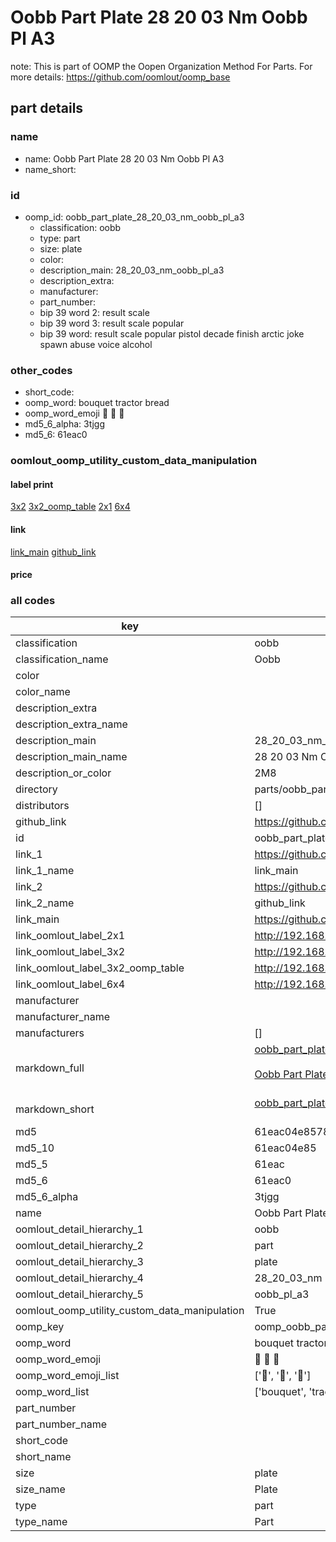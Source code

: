 # Oobb Part Plate 28 20 03 Nm Oobb Pl A3  

note: This is part of OOMP the Oopen Organization Method For Parts. For more details: https://github.com/oomlout/oomp_base

##  part details





### name
* name: Oobb Part Plate 28 20 03 Nm Oobb Pl A3
* name_short: 
### id
* oomp_id: oobb_part_plate_28_20_03_nm_oobb_pl_a3
  * classification: oobb
  * type: part
  * size: plate
  * color: 
  * description_main: 28_20_03_nm_oobb_pl_a3
  * description_extra: 
  * manufacturer: 
  * part_number: 
  * bip 39 word 2: result scale
  * bip 39 word 3: result scale popular
  * bip 39 word: result scale popular pistol decade finish arctic joke spawn abuse voice alcohol

### other_codes
* short_code: 
* oomp_word: bouquet tractor bread
* oomp_word_emoji :bouquet: :tractor: :bread:
* md5_6_alpha: 3tjgg
* md5_6: 61eac0






### oomlout_oomp_utility_custom_data_manipulation
#### label print
[3x2](http://192.168.1.245:1112/?label=oomp%203tjgg)
[3x2_oomp_table](http://192.168.1.107:1112/?label=oomp%203tjgg)
[2x1](http://192.168.1.242:1112/?label=oomp%203tjgg)
[6x4](http://192.168.1.55:1112/?label=oomp%203tjgg)    

#### link

[link_main](https://github.com/oomlout/oomlout_oomp_current_version_messy/tree/main/parts/oobb_part_plate_28_20_03_nm_oobb_pl_a3) [github_link](https://github.com/oomlout/oomlout_oomp_part_src/tree/main/parts/oobb_part_plate_28_20_03_nm_oobb_pl_a3)                             

#### price







### all codes 
| key | value |  
| --- | --- |  
| classification | oobb |  
| classification_name | Oobb |  
| color |  |  
| color_name |  |  
| description_extra |  |  
| description_extra_name |  |  
| description_main | 28_20_03_nm_oobb_pl_a3 |  
| description_main_name | 28 20 03 Nm Oobb Pl A3 |  
| description_or_color | 2M8 |  
| directory | parts/oobb_part_plate_28_20_03_nm_oobb_pl_a3 |  
| distributors | [] |  
| github_link | https://github.com/oomlout/oomlout_oomp_part_src/tree/main/parts/oobb_part_plate_28_20_03_nm_oobb_pl_a3 |  
| id | oobb_part_plate_28_20_03_nm_oobb_pl_a3 |  
| link_1 | https://github.com/oomlout/oomlout_oomp_current_version_messy/tree/main/parts/oobb_part_plate_28_20_03_nm_oobb_pl_a3 |  
| link_1_name | link_main |  
| link_2 | https://github.com/oomlout/oomlout_oomp_part_src/tree/main/parts/oobb_part_plate_28_20_03_nm_oobb_pl_a3 |  
| link_2_name | github_link |  
| link_main | https://github.com/oomlout/oomlout_oomp_current_version_messy/tree/main/parts/oobb_part_plate_28_20_03_nm_oobb_pl_a3 |  
| link_oomlout_label_2x1 | http://192.168.1.242:1112/?label=oomp%203tjgg |  
| link_oomlout_label_3x2 | http://192.168.1.245:1112/?label=oomp%203tjgg |  
| link_oomlout_label_3x2_oomp_table | http://192.168.1.107:1112/?label=oomp%203tjgg |  
| link_oomlout_label_6x4 | http://192.168.1.55:1112/?label=oomp%203tjgg |  
| manufacturer |  |  
| manufacturer_name |  |  
| manufacturers | [] |  
| markdown_full | [oobb_part_plate_28_20_03_nm_oobb_pl_a3](https://github.com/oomlout/oomlout_oomp_current_version_messy/tree/main/parts/oobb_part_plate_28_20_03_nm_oobb_pl_a3)<br>[](https://github.com/oomlout/oomlout_oomp_current_version_messy/tree/main/parts/oobb_part_plate_28_20_03_nm_oobb_pl_a3)<br>[Oobb Part Plate 28 20 03 Nm Oobb Pl A3](https://github.com/oomlout/oomlout_oomp_current_version_messy/tree/main/parts/oobb_part_plate_28_20_03_nm_oobb_pl_a3)<br><br> |  
| markdown_short | [oobb_part_plate_28_20_03_nm_oobb_pl_a3](https://github.com/oomlout/oomlout_oomp_current_version_messy/tree/main/parts/oobb_part_plate_28_20_03_nm_oobb_pl_a3)<br><br> |  
| md5 | 61eac04e857841655c1c4a57507005be |  
| md5_10 | 61eac04e85 |  
| md5_5 | 61eac |  
| md5_6 | 61eac0 |  
| md5_6_alpha | 3tjgg |  
| name | Oobb Part Plate 28 20 03 Nm Oobb Pl A3 |  
| oomlout_detail_hierarchy_1 | oobb |  
| oomlout_detail_hierarchy_2 | part |  
| oomlout_detail_hierarchy_3 | plate |  
| oomlout_detail_hierarchy_4 | 28_20_03_nm |  
| oomlout_detail_hierarchy_5 | oobb_pl_a3 |  
| oomlout_oomp_utility_custom_data_manipulation | True |  
| oomp_key | oomp_oobb_part_plate_28_20_03_nm_oobb_pl_a3 |  
| oomp_word | bouquet tractor bread |  
| oomp_word_emoji | :bouquet: :tractor: :bread: |  
| oomp_word_emoji_list | [':bouquet:', ':tractor:', ':bread:'] |  
| oomp_word_list | ['bouquet', 'tractor', 'bread'] |  
| part_number |  |  
| part_number_name |  |  
| short_code |  |  
| short_name |  |  
| size | plate |  
| size_name | Plate |  
| type | part |  
| type_name | Part |  
